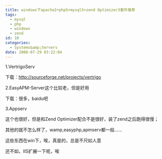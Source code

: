 ```yaml
---
title: windows下apache2+php5+mysql5+zend Optimizer3套件推荐
tags:
  - mysql
  - php
  - windows
  - zend
id: 10
categories:
  - Systems&amp;Servers
date: 2008-07-29 03:22:04
---
```


1.VertrigoServ

下载：http://sourceforge.net/projects/vertrigo

2.EasyAPM-Server这个比较老，但是好用

下载：很多，baidu吧

3.Appserv

这个也很好，但是和Zend Optimizer配合不是很好，装了zend之后跑得很慢；

其他的就不怎么样了，wamp,easyphp,apmserv都一般&hellip;&hellip;

这些东西在win下，唉，真是的，总是不尺如人意

还不如，IIS扩展一下呢，唉